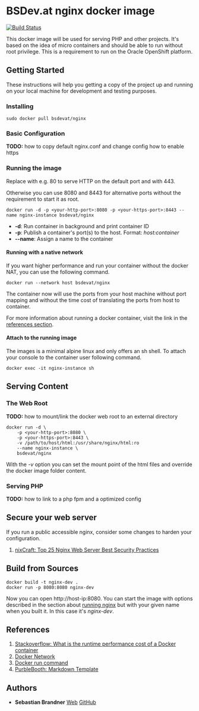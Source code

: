 # BSDev.at nginx docker image

[![Build Status](https://travis-ci.org/bsdevat/docker-nginx.svg?branch=master)](https://travis-ci.org/bsdevat/docker-nginx)

This docker image will be used for serving PHP and other projects.
It's based on the idea of micro containers and should be able to run without
root privilege. This is a requirement to run on the Oracle OpenShift platform.

## Getting Started

These instructions will help you getting a copy of the project up and running on
your local machine for development and testing purposes.

### Installing

```
sudo docker pull bsdevat/nginx
```

### Basic Configuration

**TODO:** how to copy default nginx.conf and change config
how to enable https

### Running the image

Replace *<your-http-port>* with e.g. 80 to serve HTTP on the default port and *<your-https-port>* with 443.

Otherwise you can use 8080 and 8443 for alternative ports without the requirement to start it as root.

```
docker run -d -p <your-http-port>:8080 -p <your-https-port>:8443 --name nginx-instance bsdevat/nginx
```
* **-d**: Run container in background and print container ID
* **-p**: Publish a container's port(s) to the host. Format: *host:container*
* **--name**: Assign a name to the container

#### Running with a native network

If you want higher performance and run your container without the docker NAT,
you can use the following command.

```
docker run --network host bsdevat/nginx
```
The container now will use the ports from your host machine without port mapping
and without the time cost of translating the ports from host to container.

For more information about running a docker container, visit the link in the
[references section](#references).

#### Attach to the running image

The images is a minimal alpine linux and only offers an sh shell.
To attach your console to the container user following command.

```
docker exec -it nginx-instance sh
```

## Serving Content

### The Web Root

**TODO:** how to mount/link the docker web root to an external directory

```
docker run -d \
    -p <your-http-port>:8080 \
    -p <your-https-port>:8443 \
    -v /path/to/host/html:/usr/share/nginx/html:ro
    --name nginx-instance \
    bsdevat/nginx
```
With the *-v* option you can set the mount point of the html files and override
the docker image folder content.

### Serving PHP

**TODO:** how to link to a php fpm and a optimized config

## Secure your web server

If you run a public accessible nginx, consider some changes to harden your
configuration.

1. [nixCraft: Top 25 Nginx Web Server Best Security Practices](https://www.cyberciti.biz/tips/linux-unix-bsd-nginx-webserver-security.html)


## Build from Sources

```
docker build -t nginx-dev .
docker run -p 8080:8080 nginx-dev
```

Now you can open http://host-ip:8080. You can start the image with options
described in the section about [running nginx](#running-the-image) but with
your given name when you built it. In this case it's *nginx-dev*.

## References

1. [Stackoverflow: What is the runtime performance cost of a Docker container](https://stackoverflow.com/questions/21889053/what-is-the-runtime-performance-cost-of-a-docker-container)
1. [Docker Network](https://docs.docker.com/network/host/)
1. [Docker run command](https://docs.docker.com/engine/reference/commandline/run/)
1. [PurbleBooth: Markdown Template](https://gist.github.com/PurpleBooth/109311bb0361f32d87a2)

## Authors
* **Sebastian Brandner** [Web](https://bsdev.at) [GitHub](https://github.com/sebastianbrandner)
